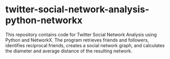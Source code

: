 # twitter-social-network-analysis-python-networkx
This repository contains code for Twitter Social Network Analysis using Python and NetworkX. The program retrieves friends and followers, identifies reciprocal friends, creates a social network graph, and calculates the diameter and average distance of the resulting network.
